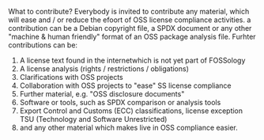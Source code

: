 What to contribute?
Everybody is invited to contribute any material, which will ease and / or reduce the efoort of OSS license compliance activities. a contribution can be a Debian copyright file, a SPDX document or any other "machine & human friendly" format of an OSS package analysis file.
Furhter contributions can be:
1. A license text found in the internetwhich is not yet part of FOSSology
2. A license analysis (rights / restrictions / obligations)
3. Clarifications with OSS projects 
4. Collaboration with OSS projects to "ease" SS license compliance
5. Further material, e.g. "OSS disclosure documents"
6. Software or tools, such as SPDX comparison or analysis tools
7. Export Control and Customs (ECC) classifications, license exception TSU (Technology and Software Unrestricted)
8. and any other material which makes live in OSS compliance easier.
